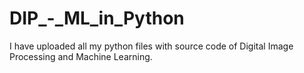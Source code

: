 # DIP_-_ML_in_Python
I have uploaded all my python files with source code of Digital Image Processing and Machine Learning.
